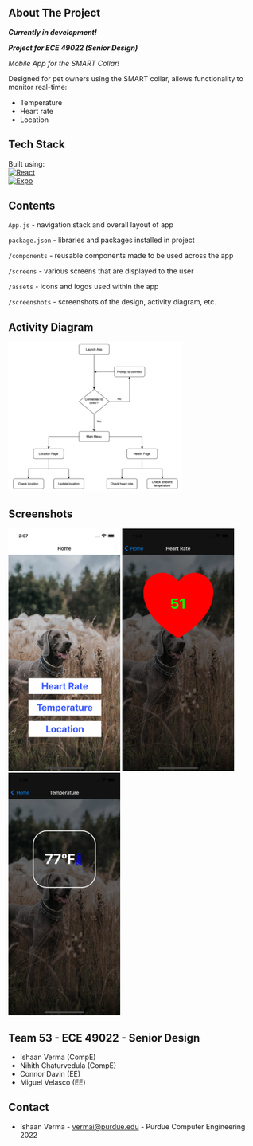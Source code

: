 ## About The Project

***Currently in development!***  

***Project for ECE 49022 (Senior Design)***

*Mobile App for the SMART Collar!*

Designed for pet owners using the SMART collar, allows functionality to monitor real-time:
- Temperature
- Heart rate
- Location

## Tech Stack

Built using:  
[![React][React.js]][React-url]  
[![Expo][Expo.dev]][Expo-url]

## Contents

`App.js` - navigation stack and overall layout of app

`package.json` - libraries and packages installed in project

`/components` - reusable components made to be used across the app

`/screens` - various screens that are displayed to the user

`/assets` - icons and logos used within the app

`/screenshots` - screenshots of the design, activity diagram, etc.

## Activity Diagram

<img src="screenshots/Activity.png" width="350" height="300">

## Screenshots

<p float="left" padding-right="10px">
  <img src="screenshots/HomeScreen.png" width="225" /> 
  <img src="screenshots/HeartRateScreen.png" width="225" />
  <img src="screenshots/TempScreen.png" width="225" />
</p>

## Team 53 - ECE 49022 - Senior Design

- Ishaan Verma (CompE)
- Nihith Chaturvedula (CompE)
- Connor Davin (EE)
- Miguel Velasco (EE)

## Contact

- Ishaan Verma - vermai@purdue.edu - Purdue Computer Engineering 2022

[React.js]: https://img.shields.io/badge/React_Native-20232A?style=for-the-badge&logo=react&logoColor=61DAFB
[React-url]: https://reactjs.org/
[Expo.dev]: https://img.shields.io/badge/Expo-1B1F23?style=for-the-badge&logo=expo&logoColor=white
[Expo-url]: https://expo.dev/
[Badges-github]: https://github.com/alexandresanlim/Badges4-README.md-Profile